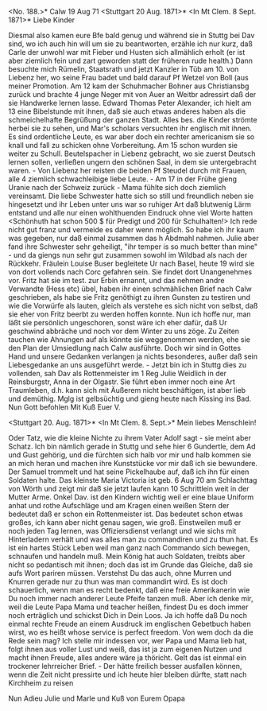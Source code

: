 <No. 188.>* Calw 19 Aug 71
 <Stuttgart 20 Aug. 1871>*
 <In Mt Clem. 8 Sept. 1871>*
Liebe Kinder

Diesmal also kamen eure Bfe bald genug und während sie in Stuttg bei Dav sind, wo ich auch hin will um sie zu beantworten, erzähle ich nur kurz, daß Carle der unwohl war mit Fieber und Husten sich allmählich erholt (er ist aber ziemlich fein und zart geworden statt der früheren rude health.) Dann besuchte mich Rümelin, Staatsrath und jetzt Kanzler in Tüb am 10. von Liebenz her, wo seine Frau badet und bald darauf Pf Wetzel von Boll (aus meiner Promotion. Am 12 kam der Schuhmacher Bohner aus Christiansbg zurück und brachte 4 junge Neger mit von Auer an Weitbr adressirt daß der sie Handwerke lernen lasse. Edward Thomas Peter Alexander, ich hielt am 13 eine Bibelstunde mit ihnen, daß sie auch etwas anderes haben als die schmeichelhafte Begrüßung der ganzen Stadt. Alles bes. die Kinder strömte herbei sie zu sehen, und Mar's scholars versuchten ihr englisch mit ihnen. Es sind ordentliche Leute, es war aber doch ein rechter americanism sie so knall und fall zu schicken ohne Vorbereitung. Am 15 schon wurden sie weiter zu Schull. Beutelspacher in Liebenz gebracht, wo sie zuerst Deutsch lernen sollen, verließen ungern den schönen Saal, in dem sie untergebracht waren. - Von Liebenz her reisten die beiden Pf Steudel durch mit Frauen, alle 4 ziemlich schwachleibige liebe Leute. - Am 17 in der Frühe gieng Uranie nach der Schweiz zurück - Mama fühlte sich doch ziemlich vereinsamt. Die liebe Schwester hatte sich so still und freundlich neben sie hingesetzt und ihr Leben unter uns war so ruhiger Art daß blutwenig Lärm entstand und alle nur einen wohlthuenden Eindruck ohne viel Worte hatten <Schönhuth hat schon 500 $ für Predigt und 200 für Schulhalten!> Ich rede nicht gut franz und vermeide es daher wenn möglich. So habe ich ihr kaum was gegeben, nur daß einmal zusammen das h Abdmahl nahmen. Julie aber fand ihre Schwester sehr geheiligt, "ihr temper is so much better than mine" - und da giengs nun sehr gut zusammen sowohl im Wildbad als nach der Rückkehr. Fräulein Louise Buser begleitete Ur nach Basel, heute 19 wird sie von dort vollends nach Corc gefahren sein. Sie findet dort Unangenehmes vor. Fritz hat sie im test. zur Erbin ernannt, und das nehmen andre Verwandte (Hess etc) übel, haben ihr einen schmählichen Brief nach Calw geschrieben, als habe sie Fritz genöthigt zu ihren Gunsten zu testiren und wie die Vorwürfe als lauten, gleich als verstehe es sich nicht von selbst, daß sie eher von Fritz beerbt zu werden hoffen konnte. Nun ich hoffe nur, man läßt sie persönlich ungeschoren, sonst wäre ich eher dafür, daß Ur geschwind abbräche und noch vor dem Winter zu uns zöge. Zu Zeiten tauchen wie Ahnungen auf als könnte sie weggenommen werden, ehe sie den Plan der Umsiedlung nach Calw ausführte. Doch wir sind in Gottes Hand und unsere Gedanken verlangen ja nichts besonderes, außer daß sein Liebesgedanke an uns ausgeführt werde. - Jetzt bin ich in Stuttg dies zu vollenden, sah Dav als Rottenmeister im 1 Reg Julie Weidlich in der Reinsburgstr, Anna in der Olgastr. Sie führt eben immer noch eine Art Traumleben, d.h. kann sich mit Äußerem nicht beschäftigen, ist aber lieb und demüthig. Mglg ist gelbsüchtig und gieng heute nach Kissing ins Bad. Nun Gott befohlen Mit Kuß
 Euer V.


 <Stuttgart 20. Aug. 1871>*
 <In Mt Clem. 8. Sept.>*
Mein liebes Menschlein!

Oder Tatz, wie die kleine Nichte zu ihrem Vater Adolf sagt - sie meint aber Schatz. Ich bin nämlich gerade in Stuttg und sehe hier 6 Gundertle, dem Ad und Gust gehörig, und die fürchten sich halb vor mir und halb kommen sie an mich heran und machen ihre Kunststücke vor mir daß ich sie bewundere. Der Samuel trommelt und hat seine Pickelhaube auf, daß ich ihn für einen Soldaten halte. Das kleinste Maria Victoria ist geb. 6 Aug 70 am Schlachttag von Wörth und zeigt mir daß sie jetzt laufen kann 10 Schrittlein weit in der Mutter Arme. Onkel Dav. ist den Kindern wichtig weil er eine blaue Uniform anhat und rothe Aufschläge und am Kragen einen weißen Stern der bedeutet daß er schon ein Rottenmeister ist. Das bedeutet schon etwas großes, ich kann aber nicht genau sagen, wie groß. Einstweilen muß er noch jeden Tag lernen, was Offiziersdienst verlangt und wie sichs mit Hinterladern verhält und was alles man zu commandiren und zu thun hat. Es ist ein hartes Stück Leben weil man ganz nach Commando sich bewegen, schnaufen und handeln muß. Mein König hat auch Soldaten, treibts aber nicht so pedantisch mit ihnen; doch das ist im Grunde das Gleiche, daß sie aufs Wort pariren müssen. Verstehst Du das auch, ohne Murren und Knurren gerade nur zu thun was man commandirt wird. Es ist doch schauerlich, wenn man es recht bedenkt, daß eine freie Amerikanerin wie Du noch immer nach anderer Leute Pfeife tanzen muß. Aber ich denke mir, weil die Leute Papa Mama und teacher heißen, findest Du es doch immer noch erträglich und schickst Dich in Dein Loos. Ja ich hoffe daß Du noch einmal rechte Freude an einem Ausdruck im englischen Gebetbuch haben wirst, wo es heißt whose service is perfect freedom. Von wem doch da die Rede sein mag? Ich stelle mir indessen vor, wer Papa und Mama lieb hat, folgt ihnen aus voller Lust und weiß, das ist ja zum eigenen Nutzen und macht ihnen Freude, alles andere wäre ja thöricht. Gelt das ist einmal ein trockener lehrreicher Brief. - Der hätte freilich besser ausfallen können, wenn die Zeit nicht pressirte und ich heute hier bleiben dürfte, statt nach Kirchheim zu reisen

Nun Adieu Julie und Marle und Kuß von
 Eurem Opapa
